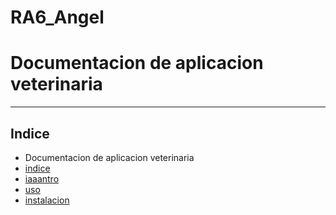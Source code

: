# RA6_Angel
# Documentacion de aplicacion veterinaria
***
## Indice


* Documentacion de aplicacion veterinaria
* [indice](##Indice)
* [iaaantro](intro)
* [uso](uso)
* [instalacion](subvencion)